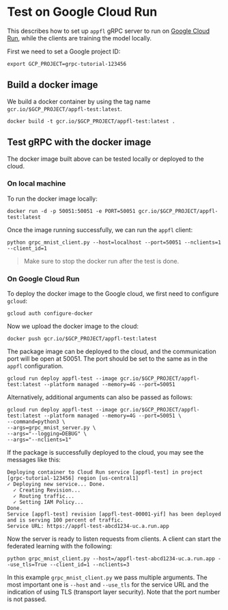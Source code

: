 # Test on Google Cloud Run

This describes how to set up `appfl` gRPC server to run on [Google Cloud Run](https://cloud.google.com), while the clients are training the model locally.

First we need to set a Google project ID:

```shell
export GCP_PROJECT=grpc-tutorial-123456
```

## Build a docker image

We build a docker container by using the tag name `gcr.io/$GCP_PROJECT/appfl-test:latest`.

```shell
docker build -t gcr.io/$GCP_PROJECT/appfl-test:latest .
```

## Test gRPC with the docker image

The docker image built above can be tested locally or deployed to the cloud.

### On local machine

To run the docker image locally:

```shell
docker run -d -p 50051:50051 -e PORT=50051 gcr.io/$GCP_PROJECT/appfl-test:latest
```

Once the image running successfully, we can run the `appfl` client:

```shell
python grpc_mnist_client.py --host=localhost --port=50051 --nclients=1 --client_id=1
```

> Make sure to stop the docker run after the test is done.


### On Google Cloud Run

To deploy the docker image to the Google cloud, we first need to configure `gcloud`:

```shell
gcloud auth configure-docker
```

Now we upload the docker image to the cloud:

```shell
docker push gcr.io/$GCP_PROJECT/appfl-test:latest
```

The package image can be deployed to the cloud, and the communication port will be open at 50051. The port should be set to the same as in the `appfl` configuration.

```shell
gcloud run deploy appfl-test --image gcr.io/$GCP_PROJECT/appfl-test:latest --platform managed --memory=4G --port=50051
```

Alternatively, additional arguments can also be passed as follows:

```shell
gcloud run deploy appfl-test --image gcr.io/$GCP_PROJECT/appfl-test:latest --platform managed --memory=4G --port=50051 \
--command=python3 \
--args=grpc_mnist_server.py \
--args="--logging=DEBUG" \
--args="--nclients=1"
```

If the package is successfully deployed to the cloud, you may see the messages like this:

```shell
Deploying container to Cloud Run service [appfl-test] in project [grpc-tutorial-123456] region [us-central1]
✓ Deploying new service... Done.
  ✓ Creating Revision...
  ✓ Routing traffic...
  ✓ Setting IAM Policy...
Done.
Service [appfl-test] revision [appfl-test-00001-yif] has been deployed and is serving 100 percent of traffic.
Service URL: https://appfl-test-abcd1234-uc.a.run.app
```

Now the server is ready to listen requests from clients. A client can start the federated learning with the following:

```shell
python grpc_mnist_client.py --host=/appfl-test-abcd1234-uc.a.run.app --use_tls=True --client_id=1 --nclients=3
```

In this example `grpc_mnist_client.py` we pass multiple arguments. The most important one is `--host` and `--use_tls` for the service URL and the indication of using TLS (transport layer security). Note that the port number is not passed.
